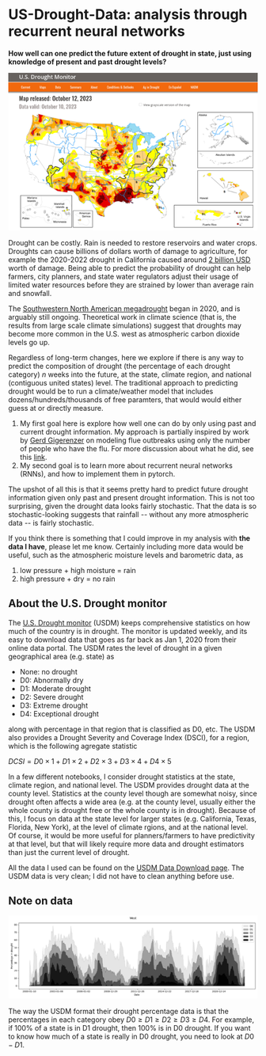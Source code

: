 # US-Drought-Data: analysis through recurrent neural networks

**How well can one predict the future extent of drought in state, just using knowledge of present and past drought levels?** 

![USDM Splash page for October 13](USDM_splash_page.png)

Drought can be costly. 
Rain is needed to restore reservoirs and water crops. 
Droughts can cause billions of dollars worth of damage to agriculture, for example the 2020-2022 drought in California caused around [2 billion USD](https://wsm.ucmerced.edu/wp-content/uploads/2022/11/Economic_Impact_CA_Drought_V01.pdf) worth of damage. 
Being able to predict the probability of drought can help farmers, city planners, and state water regulators adjust their usage of limited water resources before they are strained by lower than average rain and snowfall.

The [Southwestern North American megadrought](https://en.wikipedia.org/wiki/Southwestern_North_American_megadrought) began in 2020, and is arguably still ongoing. Theoretical work in climate science (that is, the results from large scale climate simulations) suggest that droughts may become more common in the U.S. west as atmospheric carbon dioxide levels go up. 

Regardless of long-term changes, here we explore if there is any way to predict the composition of drought (the percentage of each drought category) $n$ weeks into the future, at the state, climate region, and national (contiguous united states) level. 
The traditional approach to predicting drought would be to run a climate/weather model that includes dozens/hundreds/thousands of free paramters, that would would either guess at or directly measure. 

1. My first goal here is explore how well one can do by only using past and current drought information.
My approach is partially inspired by work by [Gerd Gigerenzer](https://www.mpib-berlin.mpg.de/staff/gerd-gigerenzer) on modeling flue outbreaks using only the number of people who have the flu. For more discussion about what he did, see this [link](https://behavioralscientist.org/gigerenzer-one-data-point-can-beat-big-data/). 
2. My second goal is to learn more about recurrent neural networks (RNNs), and how to implement them in pytorch.  

The upshot of all this is that it seems pretty hard to predict future drought information given only past and present drought information. 
This is not too surprising, given the drought data looks fairly stochastic.
That the data is so stochastic-looking suggests that rainfall -- without any more atmospheric data -- is fairly stochastic. 

If you think there is something that I could improve in my analysis with **the data I have**, please let me know. 
Certainly including more data would be useful, such as the atmospheric moisture levels and barometric data, as 

1. low pressure + high moisture = rain 
2. high pressure + dry = no rain

## About the U.S. Drought monitor

The [U.S. Drought monitor](https://droughtmonitor.unl.edu/CurrentMap.aspx) (USDM) keeps comprehensive statistics on how much of the country is in drought. The monitor is updated weekly, and its easy to download data that goes as far back as Jan 1, 2020 from their online data portal. The USDM rates the level of drought in a given geographical area (e.g. state) as 
- None: no drought
- D0: Abnormally dry
- D1: Moderate drought
- D2: Severe drought
- D3: Extreme drought
- D4: Exceptional drought

along with percentage in that region that is classified as D0, etc. The USDM also provides a Drought Severity and Coverage Index (DSCI), for a region, which is the following agregate statistic 
 
$DCSI = D0 \times 1 + D1 \times 2 + D2 \times 3 + D3 \times 4 + D4 \times 5$ 

In a few different notebooks, I consider drought statistics at the state, climate region, and national level. 
The USDM provides drought data at the county level.
Statistics at the county level though are somewhat noisy, since drought often affects a wide area (e.g. at the county level, usually either the whole county is drought free or the whole county is in drought).
Because of this, I focus on data at the state level for larger states (e.g. California, Texas, Florida, New York), at the level of climate rgions, and at the national level. 
Of course, it would be more useful for planners/farmers to have predictivity at that level, but that will likely require more data and drought estimators than just the current level of drought. 

All the data I used can be found on the [USDM Data Download page](https://droughtmonitor.unl.edu/DmData/DataDownload.aspx).
The USDM data is very clean; I did not have to clean anything before use.

## Note on data

![Total drought indicators West region](total_drought_West.png)

The way the USDM format their drought percentage data is that the percentages in each category obey $D0\geq D1\geq D2\geq D3 \geq D4$. For example, if 100% of a state is in D1 drought, then 100% is in D0 drought. If you want to know how much of a state is really in D0 drought, you need to look at $D0-D1$. 

